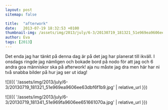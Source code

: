```yaml
---
layout: post
sitemap: false

title:  "afterwork"
date:   2013-07-19 18:32:53 +0100
thumbnail-img: /assets/img/2013/july/6-3/20130719_181321_51e969ea9606ee63dbf6f1b9.jpg
author: Eva
tags: [2013]
---
```


Det enda jag har tänkt på denna dag är på det jag har planerat till ikväll. I onsdags ringde jag nämligen och bokade bord på nodo för att jag och 6 andra goa människor ska på afterwork!  aja nu måste jag dra men här har ni två snabba bilder på hur jag ser ut idag!

![]({{ '/assets/img/2013/july/6-3/20130719_181321_51e969ea9606ee63dbf6f1b9.jpg'  | relative_url }})

![]({{ '/assets/img/2013/july/6-3/20130719_181341_51e969fa9606ee651661070a.jpg'  | relative_url }})

